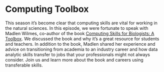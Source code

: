 # Computing Toolbox

This season it’s become clear that computing skills are vital for working in the natural sciences. In this episode, we were fortunate to speak with 
Madlen Wilmes, co-author of the book [Computing Skills for Biologists: A Toolbox](https://www.amazon.com/Computing-Skills-Biologists-Stefano-Allesina/dp/0691182752). We discussed the book and why it’s a great resource for 
students and teachers. In addition to the book, Madlen shared her experience and advice on transitioning from academia to an industry career and how data analytic 
skills transfer to jobs that your professionals might not always consider. Join us and learn more about the book and careers using transferable skills.
